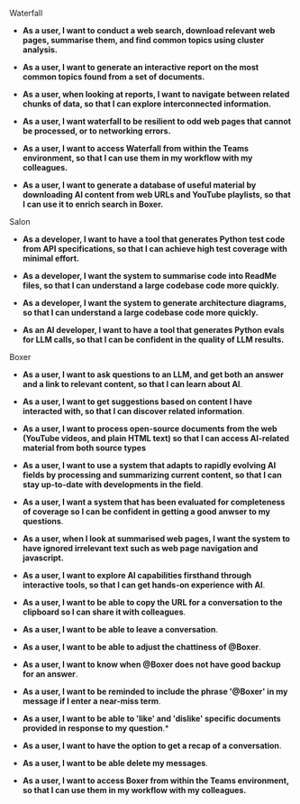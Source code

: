 
Waterfall

*   **As a user, I want to conduct a web search, download relevant web pages, summarise them, and find common topics using cluster analysis.**

*   **As a user, I want to generate an interactive report on the most common topics found from a set of documents.**

*   **As a user, when looking at reports, I want to navigate between related chunks of data, so that I can explore interconnected information.**

*   **As a user, I want waterfall to be resilient to odd web pages that cannot be processed, or to networking errors.**

*   **As a user, I want to access Waterfall from within the Teams environment, so that I can use them in my workflow with my colleagues.**

*   **As a user, I want to generate a database of useful material by downloading AI content from web URLs and YouTube playlists, so that I can use it to enrich search in Boxer.**



Salon

*   **As a developer, I want to have a tool that generates Python test code from API specifications, so that I can achieve high test coverage with minimal effort.**

*   **As a developer, I want the system to summarise code into ReadMe files, so that I can understand a large codebase code more quickly.**

*   **As a developer, I want the system to generate architecture diagrams, so that I can understand a large codebase code more quickly.**

*   **As an AI developer, I want to have a tool that generates Python evals for LLM calls, so that I can be confident in the quality of LLM results.**


Boxer

*   **As a user, I want to ask questions to an LLM, and get both an answer and a link to relevant content, so that I can learn about AI**.

*   **As a user, I want to get suggestions based on content I have interacted with, so that I can discover related information**.

*   **As a user, I want to process open-source documents from the web (YouTube videos, and plain HTML text) so that I can access AI-related material from both source types**

*   **As a user, I want to use a system that adapts to rapidly evolving AI fields by processing and summarizing current content, so that I can stay up-to-date with developments in the field**.

*   **As a user, I want a system that has been evaluated for completeness of coverage so I can be confident in getting a good anwser to my questions**.

*   **As a user, when I look at summarised web pages, I want the system to have ignored irrelevant text such as web page navigation and javascript.**

*   **As a user, I want to explore AI capabilities firsthand through interactive tools, so that I can get hands-on experience with AI**.

*   **As a user, I want to be able to copy the URL for a conversation to the clipboard so I can share it with colleagues**.

*   **As a user, I want to be able to leave a conversation**.

*   **As a user, I want to be able to adjust the chattiness of @Boxer**.

*   **As a user, I want to know when @Boxer does not have good backup for an answer**.

*   **As a user, I want to be reminded to include the phrase '@Boxer' in my message if I enter a near-miss term**.

*   **As a user, I want to be able to 'like' and 'dislike' specific documents provided in response to my question**.*

*   **As a user, I want to have the option to get a recap of a conversation**.

*   **As a user, I want to be able delete my messages**.

*   **As a user, I want to access Boxer from within the Teams environment, so that I can use them in my workflow with my colleagues.**

